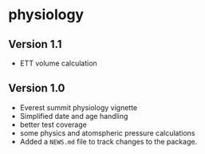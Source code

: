 # physiology

## Version 1.1

* ETT volume calculation

## Version 1.0

* Everest summit physiology vignette
* Simplified date and age handling
* better test coverage
* some physics and atomspheric pressure calculations
* Added a `NEWS.md` file to track changes to the package.
